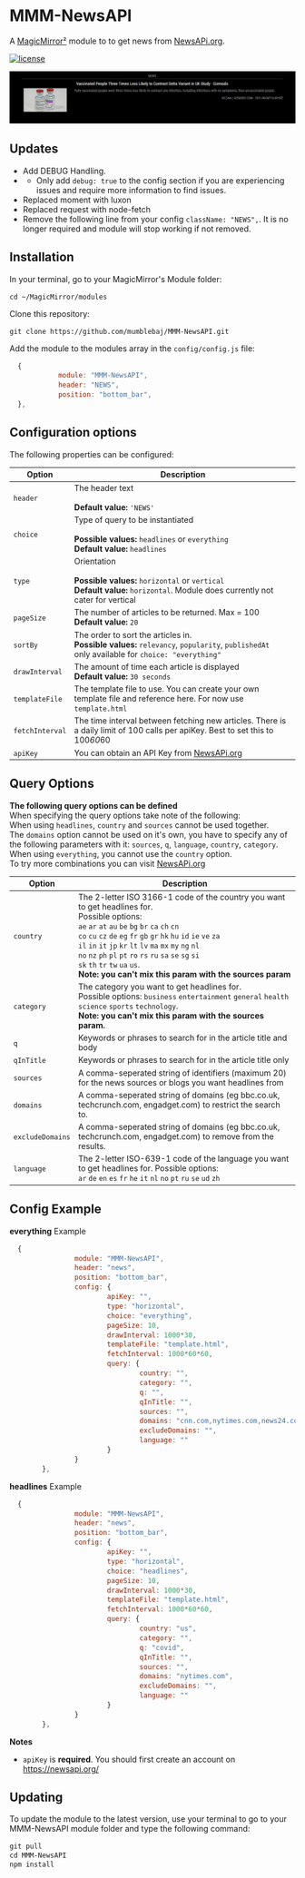 # MMM-NewsAPI


A [MagicMirror²](https://magicmirror.builders) module to to get news from [NewsAPi.org](https://newsapi.org/).

[![license](https://img.shields.io/github/license/mashape/apistatus.svg)](LICENSE)

![Example](screen1.PNG) 

## Updates
- Add DEBUG Handling.
- - Only add `debug: true` to the config section if you are experiencing issues and require more information to find issues.
- Replaced moment with luxon
- Replaced request with node-fetch
- Remove the following line from your config `className: "NEWS",`. It is no longer required and module will stop working if not removed.

## Installation

In your terminal, go to your MagicMirror's Module folder:
````
cd ~/MagicMirror/modules
````

Clone this repository:
````
git clone https://github.com/mumblebaj/MMM-NewsAPI.git
````

Add the module to the modules array in the `config/config.js` file:
````javascript
  {
			module: "MMM-NewsAPI",
			header: "NEWS",
			position: "bottom_bar",
  },
````

## Configuration options

The following properties can be configured:


| Option                       | Description
| ---------------------------- | -----------
| `header`                     | The header text <br><br> **Default value:** `'NEWS'`
| `choice`                     | Type of query to be instantiated <br><br> **Possible values:** `headlines` or `everything` <br> **Default value:** `headlines`
| `type`                       | Orientation <br><br> **Possible values:** `horizontal` or `vertical` <br> **Default value:** `horizontal`. Module does currently not cater for vertical
| `pageSize`                   | The number of articles to be returned. Max = 100 <br> **Default value:** `20`
| `sortBy`                     | The order to sort the articles in. <br> **Possible values:** `relevancy`, `popularity`, `publishedAt` <br> only available for `choice: "everything"`
| `drawInterval`               | The amount of time each article is displayed <br> **Default value:** `30 seconds`
| `templateFile`               | The template file to use. You can create your own template file and reference here. For now use `template.html`
| `fetchInterval`              | The time interval between fetching new articles. There is a daily limit of 100 calls per apiKey. Best to set this to 100*60*60 
| `apiKey`                     | You can obtain an API Key from [NewsAPi.org](https://newsapi.org/)

## Query Options

**The following query options can be defined** <br>
When specifying the query options take note of the following: <br>
When using `headlines`, `country` and `sources` cannot be used together. <br>The `domains` option cannot be used on it's own, you have to specify any of the following parameters with it: `sources`, `q`, `language`, `country`, `category`. <br>When using `everything`, you cannot use the `country` option. <br>To try more combinations you can visit [NewsAPi.org](https://newsapi.org/) 

| Option                       | Description
| ---------------------------- | -----------
| `country`                    | The 2-letter ISO 3166-1 code of the country you want to get headlines for. <br>Possible options: <br> `ae` `ar` `at` `au` `be` `bg` `br` `ca` `ch` `cn` <br> `co` `cu` `cz` `de` `eg` `fr` `gb` `gr` `hk` `hu` `id` `ie` `ve` `za` <br> `il` `in` `it` `jp` `kr` `lt` `lv` `ma` `mx` `my` `ng` `nl` <br> `no` `nz` `ph` `pl` `pt` `ro` `rs` `ru` `sa` `se` `sg` `si` <br> `sk` `th` `tr` `tw` `ua` `us`. <br> **Note: you can't mix this param with the sources param**
| `category`                   | The category you want to get headlines for. <br> Possible options: `business` `entertainment` `general` `health` `science` `sports` `technology`. <br> **Note: you can't mix this param with the sources param.**
| `q`                          | Keywords or phrases to search for in the article title and body
| `qInTitle`                   | Keywords or phrases to search for in the article title only
| `sources`                    | A comma-seperated string of identifiers (maximum 20) for the news sources or blogs you want headlines from 
| `domains`                    | A comma-seperated string of domains (eg bbc.co.uk, techcrunch.com, engadget.com) to restrict the search to.
| `excludeDomains`             | A comma-seperated string of domains (eg bbc.co.uk, techcrunch.com, engadget.com) to remove from the results.
| `language`                   | The 2-letter ISO-639-1 code of the language you want to get headlines for. Possible options: <br> `ar` `de` `en` `es` `fr` `he` `it` `nl` `no` `pt` `ru` `se` `ud` `zh`


## Config Example
**everything** Example
````javascript
  {
                module: "MMM-NewsAPI",
                header: "news",
                position: "bottom_bar",
                config: {
                        apiKey: "",
                        type: "horizontal",
                        choice: "everything",
                        pageSize: 10,
                        drawInterval: 1000*30,
                        templateFile: "template.html",
                        fetchInterval: 1000*60*60,
                        query: {
                                country: "",
                                category: "",
                                q: "",
                                qInTitle: "",
                                sources: "",
                                domains: "cnn.com,nytimes.com,news24.com",
                                excludeDomains: "",
                                language: ""
                        }
                }
        },
````
**headlines** Example
````javascript
  {
                module: "MMM-NewsAPI",
                header: "news",
                position: "bottom_bar",
                config: {
                        apiKey: "",
                        type: "horizontal",
                        choice: "headlines",
                        pageSize: 10,
                        drawInterval: 1000*30,
                        templateFile: "template.html",
                        fetchInterval: 1000*60*60,
                        query: {
                                country: "us",
                                category: "",
                                q: "covid",
                                qInTitle: "",
                                sources: "",
                                domains: "nytimes.com",
                                excludeDomains: "",
                                language: ""
                        }
                }
        },
````

**Notes** 
* `apiKey` is **required**. You should first create an account on https://newsapi.org/ 

## Updating

To update the module to the latest version, use your terminal to go to your MMM-NewsAPI module folder and type the following command:

````
git pull
cd MMM-NewsAPI
npm install
```` 

